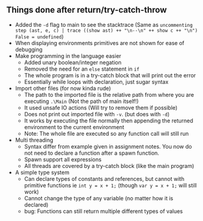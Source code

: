 ## Things done after return/try-catch-throw


* Added the `-d` flag to main to see the stacktrace (Same as `uncommenting step (ast, e, c) | trace ((show ast) ++ "\n--\n" ++ show c ++ "\n") False = undefined`)
* When displaying environments primitives are not shown for ease of debugging
* Make programming in the language easier
  * Added unary boolean/integer negation
  * Removed the need for an `else` statement in `if`
  * The whole program is in a try-catch block that will print out the error
  * Essentially while loops with declaration, just sugar syntax 
* Import other files (for now kinda rude)
  * The path to the imported file is the relative path from where you are executing `.\Main` (Not the path of main itself!)
  * It used unsafe IO actions (Will try to remove them if possible)
  * Does not print out imported file with `-v`. (but does with `-d`)
  * It works by executing the file normally then appending the returned environment to the current environment
  * Note: The whole file are executed so any function call will still run
* Multi threading
  * Syntax differ from example given in assignment notes. You now do not need to declare a function after a spawn function.
  * Spawn support all expressions
  * All threads are covered by a try-catch block (like the main program)
* A simple type system
  * Can declare types of constants and references, but cannot with primitive functions ie `int y = x + 1;` (though `var y = x + 1;` will still work)
  * Cannot change the type of any variable (no matter how it is declared)
  * bug: Functions can still return multiple different types of values
